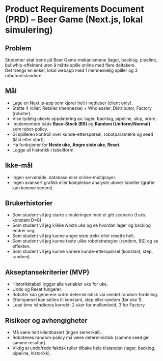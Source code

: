 # Product Requirements Document (PRD) – Beer Game (Next.js, lokal simulering)

## Problem
Studenter skal trene på Beer Game-mekanismene (lager, backlog, pipeline, bullwhip-effekten) uten å måtte spille online med flere deltakere.  
Det trengs en enkel, lokal webapp med 1 menneskelig spiller og 3 robotmotstandere.

## Mål
- Lage en Next.js-app som kjører helt i nettleser (client only).
- Støtte 4 roller: Retailer (menneske) + Wholesaler, Distributor, Factory (roboter).
- Vise tydelig ukevis oppdatering av: lager, backlog, pipeline, skip, ordre.
- Implementere både **Base-Stock (BS)** og **Random (Uniform/Normal)** som robot-policy.
- Gi spilleren kontroll over kunde-etterspørsel, robotparametre og seed (låst etter start).
- Ha funksjoner for **Neste uke**, **Angre siste uke**, **Reset**.
- Logge all historikk i tabellform.

## Ikke-mål
- Ingen serverside, database eller online-multiplayer.
- Ingen avansert grafikk eller komplekse analyser utover tabeller (grafer kan komme senere).

## Brukerhistorier
- Som student vil jeg starte simuleringen med et gitt scenario (f.eks. konstant D=8).
- Som student vil jeg klikke *Neste uke* og se hvordan lager og backlog endrer seg.
- Som student vil jeg kunne angre siste trekk eller resette helt.
- Som student vil jeg kunne teste ulike robotstrategier (random, BS) og se effekten.
- Som student vil jeg kunne variere kunde-etterspørsel (konstant, step, random).

## Akseptansekriterier (MVP)
- Historikktabell logger alle variabler uke for uke.
- Undo og Reset fungerer.
- Roboter kan generere ordre deterministisk via seedet random-fordeling.
- Etterspørsel kan settes til konstant, step eller random (før uke 1).
- Lead time håndteres korrekt: 2 uker for mellomledd, 3 for Factory.

## Risikoer og avhengigheter
- Må være helt klientbasert (ingen serverkall).
- Robotenes random-policy må være deterministisk (samme seed gir samme resultat).
- Viktig at undo/redo faktisk ruller tilbake hele tilstanden (lager, backlog, pipeline, historikk).